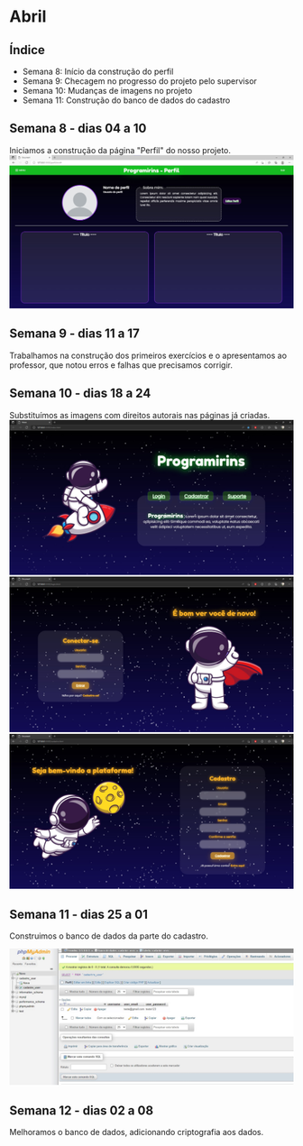 # Abril

## Índice
- Semana 8: Início da construção do perfil
- Semana 9: Checagem no progresso do projeto pelo supervisor
- Semana 10: Mudanças de imagens no projeto
- Semana 11: Construção do banco de dados do cadastro

## Semana 8 - dias 04 a 10

Iniciamos a construção da página "Perfil" do nosso projeto.
![SitePaginaPerfil](./Imagens/Abr_01.jpg)

## Semana 9 - dias 11 a 17

Trabalhamos na construção dos primeiros exercícios e o apresentamos ao professor, que notou erros e falhas que precisamos corrigir.

## Semana 10 - dias 18 a 24

Substituímos as imagens com direitos autorais nas páginas já criadas.
![SitePaginaInicial](./Imagens/Abr_02.jpg)
![SitePaginaLogin](./Imagens/Abr_03.jpg)
![SitePaginaCadastro](./Imagens/Abr_04.jpg)

## Semana 11 - dias 25 a 01

Construimos o banco de dados da parte do cadastro.

![BancoDeDadosCadastro](./Imagens/Abril_05.jpg)

## Semana 12 - dias 02 a 08

Melhoramos o banco de dados, adicionando criptografia aos dados.
